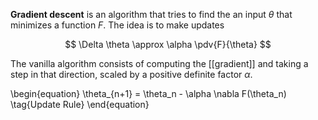 **Gradient descent** is an algorithm that tries to find the an input $\theta$ that minimizes a function $F$. The idea is to make updates

$$
\Delta \theta \approx \alpha \pdv{F}{\theta}
$$

The vanilla algorithm consists of computing the [[gradient]] and taking a step in that direction, scaled by a positive definite factor $\alpha$.

\begin{equation}
\theta_{n+1} = \theta_n - \alpha \nabla F(\theta_n) \tag{Update Rule}
\end{equation}